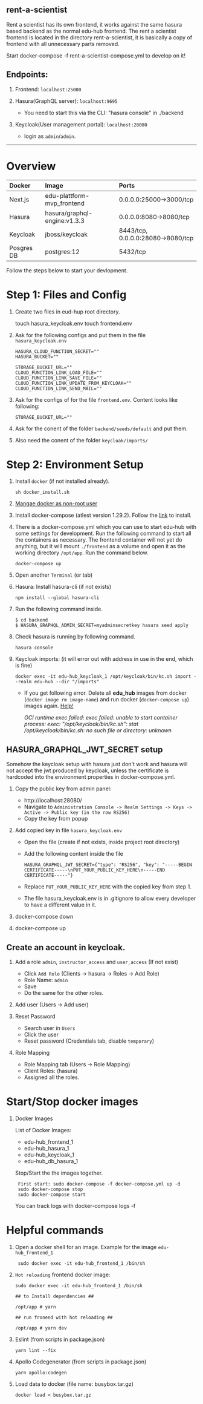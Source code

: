 ## rent-a-scientist

Rent a scientist has its own frontend, it works against the same hasura based backend as the normal edu-hub frontend.
The rent a scientist frontend is located in the directory rent-a-scientist, it is basically a copy of frontend with all unnecessary parts removed.

Start docker-compose -f rent-a-scientist-compose.yml to develop on it!

## Endpoints:

1. Frontend: `localhost:25000`

2. Hasura(GraphQL server): `localhost:9695`

   - You need to start this via the CLI: "hasura console" in ./backend

3. Keycloak(User management portal): `localhost:28080`
   - login as `admin`/`admin`.

---

# Overview

| Docker     | Image                        | Ports                             |
| :--------- | :--------------------------- | :-------------------------------- |
| Next.js    | edu-plattform-mvp_frontend   | 0.0.0.0:25000->3000/tcp           |
| Hasura     | hasura/graphql-engine:v1.3.3 | 0.0.0.0:8080->8080/tcp            |
| Keycloak   | jboss/keycloak               | 8443/tcp, 0.0.0.0:28080->8080/tcp |
| Posgres DB | postgres:12                  | 5432/tcp                          |

Follow the steps below to start your devlopment.

# Step 1: Files and Config

1.  Create two files in eud-hup root directory.

    touch hasura_keycloak.env
    touch frontend.env

1.  Ask for the following configs and put them in the file `hasura_keycloak.env`

        HASURA_CLOUD_FUNCTION_SECRET=""
        HASURA_BUCKET=""

        STORAGE_BUCKET_URL=""
        CLOUD_FUNCTION_LINK_LOAD_FILE=""
        CLOUD_FUNCTION_LINK_SAVE_FILE=""
        CLOUD_FUNCTION_LINK_UPDATE_FROM_KEYCLOAK=""
        CLOUD_FUNCTION_LINK_SEND_MAIL=""

1.  Ask for the configs of for the file `frontend.env`. Content looks like following:

        STORAGE_BUCKET_URL=""

1.  Ask for the conent of the folder `backend/seeds/default` and put them.
1.  Also need the conent of the folder `keycloak/imports/`

# Step 2: Environment Setup

1.  Install `docker` (if not installed already).

        sh docker_install.sh

1.  [Mangae docker as non-root user](https://docs.docker.com/engine/install/linux-postinstall/)

1.  Install docker-compose (atlest version 1.29.2). Follow the [link](https://docs.docker.com/compose/install/) to install.

1.  There is a docker-compose.yml which you can use to start edu-hub with some settings for development. Run the following command to start all the containers as necessary. The frontend container will not yet do anything, but it will mount `./frontend` as a volume and open it as the working directory `/opt/app`. Run the command below.

        docker-compose up

1.  Open another `Terminal` (or tab)

1.  Hasura: Install hasura-cli (if not exists)

        npm install --global hasura-cli

1.  Run the following command inside.

        $ cd backend
        $ HASURA_GRAPHQL_ADMIN_SECRET=myadminsecretkey hasura seed apply

1.  Check hasura is running by following command.

        hasura console

1.  Keycloak imports: (it will error out with address in use in the end, which is fine)

        docker exec -it edu-hub_keycloak_1 /opt/keycloak/bin/kc.sh import --realm edu-hub --dir "/imports"

    - If you get following error. Delete all **edu_hub** images from docker (`docker image rm image-name`) and run docker (`docker-compose up`) images again. [Help!](https://www.digitalocean.com/community/tutorials/how-to-remove-docker-images-containers-and-volumes)

      _OCI runtime exec failed: exec failed: unable to start container process: exec: "/opt/keycloak/bin/kc.sh": stat /opt/keycloak/bin/kc.sh: no such file or directory: unknown_

## HASURA_GRAPHQL_JWT_SECRET setup

Somehow the keycloak setup with hasura just don't work and hasura will not accept the jwt produced by keycloak, unless the certificate is hardcoded into the environment properties in docker-compose.yml.

1.  Copy the public key from admin panel:

    - http://localhost:28080/
    - Navigate to `Administration Console -> Realm Settings -> Keys -> Active -> Public key (in the row RS256)`
    - Copy the key from popup

1.  Add copied key in file `hasura_keycloak.env`

    - Open the file (create if not exists, inside project root directory)
    - Add the following content inside the file

          HASURA_GRAPHQL_JWT_SECRET={"type": "RS256", "key": "-----BEGIN CERTIFICATE-----\nPUT_YOUR_PUBLIC_KEY_HERE\n-----END CERTIFICATE-----"}

    - Replace `PUT_YOUR_PUBLIC_KEY_HERE` with the copied key from step 1.
    - The file hasura_keycloak.env is in .gitignore to allow every developer to have a different value in it.

1.  docker-compose down
1.  docker-compose up

## Create an account in keycloak.

1. Add a role `admin`, `instructor_access` and `user_access` (If not exist)

   - Click `Add Role` (Clients -> hasura -> Roles -> Add Role)
   - Role Name: `admin`
   - Save
   - Do the same for the other roles.

2. Add user (Users -> Add user)
3. Reset Password
   - Search user in `Users`
   - Click the user
   - Reset password (Credentials tab, disable `temporary`)
4. Role Mapping
   - Role Mapping tab (Users -> Role Mapping)
   - Client Roles: (hasura)
   - Assigned all the roles.

# Start/Stop docker images

1.  Docker Images

    List of Docker Images:

    - edu-hub_frontend_1
    - edu-hub_hasura_1
    - edu-hub_keycloak_1
    - edu-hub_db_hasura_1

    Stop/Start the the images together.

         First start: sudo docker-compose -f docker-compose.yml up -d
         sudo docker-compose stop
         sudo docker-compose start

    You can track logs with docker-compose logs -f

# Helpful commands

1.  Open a docker shell for an image. Example for the image `edu-hub_frontend_1`

         sudo docker exec -it edu-hub_frontend_1 /bin/sh

1.  `Hot reloading` frontend docker image:

        sudo docker exec -it edu-hub_frontend_1 /bin/sh

        ## to Install dependencies ##

        /opt/app # yarn

        ## run fronend with hot reloading ##

        /opt/app # yarn dev

1.  Eslint (from scripts in package.json)

        yarn lint --fix

1.  Apollo Codegenerator (from scripts in package.json)

        yarn apollo:codegen

1.  Load data to docker (file name: busybox.tar.gz)

        docker load < busybox.tar.gz
